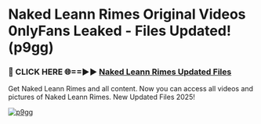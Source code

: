 # Naked Leann Rimes Original Videos 0nlyFans Leaked - Files Updated! (p9gg)

<h3>🔴 CLICK HERE 🌐==►► <a href="https://tinyurl.com/yckcrads" rel="nofollow">Naked Leann Rimes Updated Files</a></h3>

Get Naked Leann Rimes and all content. Now you can access all videos and pictures of Naked Leann Rimes. New Updated Files 2025!

[![p9gg](https://i.imgur.com/hpKpOFt.gif)](https://tinyurl.com/yckcrads)

